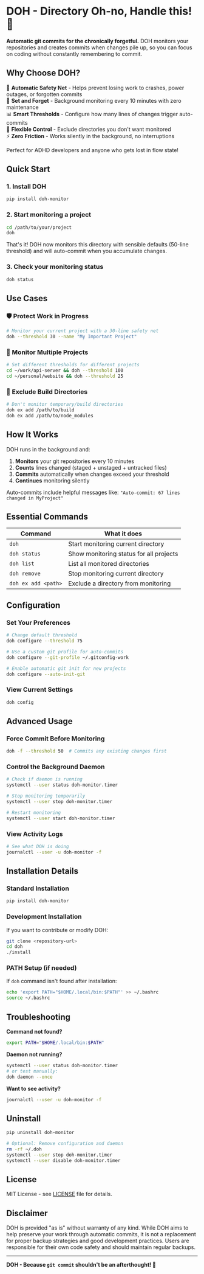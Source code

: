 # DOH - Directory Oh-no, Handle this! 🎯

**Automatic git commits for the chronically forgetful.** DOH monitors your repositories and creates commits when changes pile up, so you can focus on coding without constantly remembering to commit.

## Why Choose DOH?

🎯 **Automatic Safety Net** - Helps prevent losing work to crashes, power outages, or forgotten commits  
🤖 **Set and Forget** - Background monitoring every 10 minutes with zero maintenance  
📊 **Smart Thresholds** - Configure how many lines of changes trigger auto-commits  
🚫 **Flexible Control** - Exclude directories you don't want monitored  
⚡ **Zero Friction** - Works silently in the background, no interruptions

Perfect for ADHD developers and anyone who gets lost in flow state!

## Quick Start

### 1. Install DOH
```bash
pip install doh-monitor
```

### 2. Start monitoring a project
```bash
cd /path/to/your/project
doh
```

That's it! DOH now monitors this directory with sensible defaults (50-line threshold) and will auto-commit when you accumulate changes.

### 3. Check your monitoring status
```bash
doh status
```

## Use Cases

### 🛡️ Protect Work in Progress
```bash
# Monitor your current project with a 30-line safety net
doh --threshold 30 --name "My Important Project"
```

### 📁 Monitor Multiple Projects
```bash
# Set different thresholds for different projects
cd ~/work/api-server && doh --threshold 100
cd ~/personal/website && doh --threshold 25
```

### 🚫 Exclude Build Directories
```bash
# Don't monitor temporary/build directories
doh ex add /path/to/build
doh ex add /path/to/node_modules
```

## How It Works

DOH runs in the background and:

1. **Monitors** your git repositories every 10 minutes
2. **Counts** lines changed (staged + unstaged + untracked files)
3. **Commits** automatically when changes exceed your threshold
4. **Continues** monitoring silently

Auto-commits include helpful messages like: `"Auto-commit: 67 lines changed in MyProject"`

## Essential Commands

| Command | What it does |
|---------|-------------|
| `doh` | Start monitoring current directory |
| `doh status` | Show monitoring status for all projects |
| `doh list` | List all monitored directories |
| `doh remove` | Stop monitoring current directory |
| `doh ex add <path>` | Exclude a directory from monitoring |

## Configuration

### Set Your Preferences
```bash
# Change default threshold
doh configure --threshold 75

# Use a custom git profile for auto-commits
doh configure --git-profile ~/.gitconfig-work

# Enable automatic git init for new projects
doh configure --auto-init-git
```

### View Current Settings
```bash
doh config
```

## Advanced Usage

### Force Commit Before Monitoring
```bash
doh -f --threshold 50  # Commits any existing changes first
```

### Control the Background Daemon
```bash
# Check if daemon is running
systemctl --user status doh-monitor.timer

# Stop monitoring temporarily
systemctl --user stop doh-monitor.timer

# Restart monitoring
systemctl --user start doh-monitor.timer
```

### View Activity Logs
```bash
# See what DOH is doing
journalctl --user -u doh-monitor -f
```

## Installation Details

### Standard Installation
```bash
pip install doh-monitor
```

### Development Installation
If you want to contribute or modify DOH:
```bash
git clone <repository-url>
cd doh
./install
```

### PATH Setup (if needed)
If `doh` command isn't found after installation:
```bash
echo 'export PATH="$HOME/.local/bin:$PATH"' >> ~/.bashrc
source ~/.bashrc
```

## Troubleshooting

**Command not found?**
```bash
export PATH="$HOME/.local/bin:$PATH"
```

**Daemon not running?**
```bash
systemctl --user status doh-monitor.timer
# or test manually:
doh daemon --once
```

**Want to see activity?**
```bash
journalctl --user -u doh-monitor -f
```

## Uninstall

```bash
pip uninstall doh-monitor

# Optional: Remove configuration and daemon
rm -rf ~/.doh
systemctl --user stop doh-monitor.timer
systemctl --user disable doh-monitor.timer
```

## License

MIT License - see [LICENSE](LICENSE) file for details.

## Disclaimer

DOH is provided "as is" without warranty of any kind. While DOH aims to help preserve your work through automatic commits, it is not a replacement for proper backup strategies and good development practices. Users are responsible for their own code safety and should maintain regular backups.

---

**DOH - Because `git commit` shouldn't be an afterthought! 🎯**
